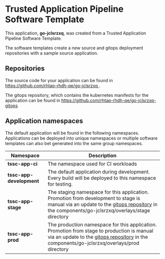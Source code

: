 # Trusted Application Pipeline Software Template

This application, **go-jclsrzxq**, was created from a Trusted Application Pipeline Software Template.

The software templates create a new source and gitops deployment repositories with a sample source application. 

## Repositories

The source code for your application can be found in [https://github.com/rhtap-rhdh-qe/go-jclsrzxq ](https://github.com/rhtap-rhdh-qe/go-jclsrzxq ).
 
The gitops repository, which contains the kubernetes manifests for the application can be found in 
[https://github.com/rhtap-rhdh-qe/go-jclsrzxq-gitops ](https://github.com/rhtap-rhdh-qe/go-jclsrzxq-gitops ) 

## Application namespaces 

The default application will be found in the following namespaces. Applications can be deployed into unique namespaces or multiple software templates can also bet generated into the same group namespaces.  

|  Namespace   |  Description   |  
| -------- | -------- |
| **tssc-app-ci** | The namespace used for CI workloads |
| **tssc-app-development** | The default application during development. Every build will be deployed to this namespace for testing. |
| **tssc-app-stage** | The staging namespace for this application. Promotion from development to stage is manual via an update to the [gitops repository](https://github.com/rhtap-rhdh-qe/go-jclsrzxq-gitops ) in the components/go-jclsrzxq/overlays/stage directory |
| **tssc-app-prod** | The production namespace for this application. Promotion from stage to production is manual via an update to the [gitops repository](https://github.com/rhtap-rhdh-qe/go-jclsrzxq-gitops ) in the components/go-jclsrzxq/overlays/prod directory |